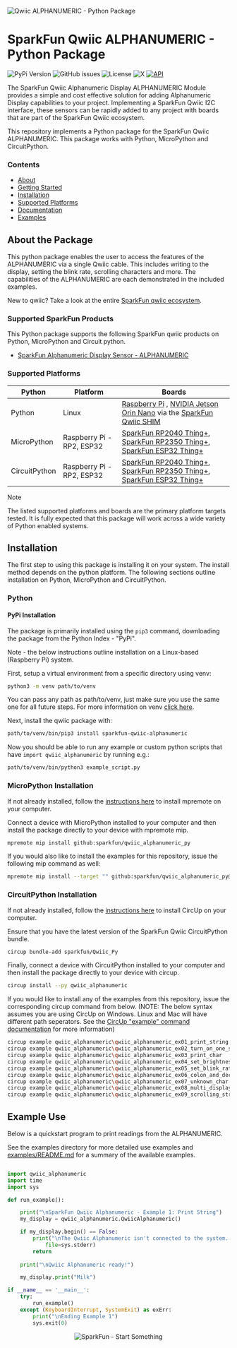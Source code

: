 ![Qwiic ALPHANUMERIC - Python Package](docs/images/gh-banner.png "qwiic ALPHANUMERIC Python Package")

# SparkFun Qwiic ALPHANUMERIC - Python Package

![PyPi Version](https://img.shields.io/pypi/v/sparkfun_qwiic_alphanumeric)
![GitHub issues](https://img.shields.io/github/issues/sparkfun/qwiic_alphanumeric_py)
![License](https://img.shields.io/github/license/sparkfun/qwiic_alphanumeric_py)
![X](https://img.shields.io/twitter/follow/sparkfun)
[![API](https://img.shields.io/badge/API%20Reference-blue)](https://docs.sparkfun.com/qwiic_alphanumeric_py/classqwiic__alphanumeric_1_1_qwiic_alphanumeric.html)

The SparkFun Qwiic Alphanumeric Display ALPHANUMERIC Module provides a simple and cost effective solution for adding Alphanumeric Display capabilities to your project. Implementing a SparkFun Qwiic I2C interface, these sensors can be rapidly added to any project with boards that are part of the SparkFun Qwiic ecosystem.

This repository implements a Python package for the SparkFun Qwiic ALPHANUMERIC. This package works with Python, MicroPython and CircuitPython.

### Contents

* [About](#about-the-package)
* [Getting Started](#getting-started)
* [Installation](#installation)
* [Supported Platforms](#supported-platforms)
* [Documentation](https://docs.sparkfun.com/qwiic_alphanumeric_py/classqwiic__alphanumeric_1_1_qwiic_alphanumeric.html)
* [Examples](#examples)

## About the Package

This python package enables the user to access the features of the ALPHANUMERIC via a single Qwiic cable. This includes writing to the display, setting the blink rate, scrolling characters and more. The capabilities of the ALPHANUMERIC are each demonstrated in the included examples.

New to qwiic? Take a look at the entire [SparkFun qwiic ecosystem](https://www.sparkfun.com/qwiic).

### Supported SparkFun Products

This Python package supports the following SparkFun qwiic products on Python, MicroPython and Circuit python. 

* [SparkFun Alphanumeric Display Sensor - ALPHANUMERIC](https://www.sparkfun.com/products/16916)

### Supported Platforms

| Python | Platform | Boards |
|--|--|--|
| Python | Linux | [Raspberry Pi](https://www.sparkfun.com/raspberry-pi-5-8gb.html) , [NVIDIA Jetson Orin Nano](https://www.sparkfun.com/nvidia-jetson-orin-nano-developer-kit.html) via the [SparkFun Qwiic SHIM](https://www.sparkfun.com/sparkfun-qwiic-shim-for-raspberry-pi.html) |
| MicroPython | Raspberry Pi - RP2, ESP32 | [SparkFun RP2040 Thing+](https://www.sparkfun.com/sparkfun-thing-plus-rp2040.html), [SparkFun RP2350 Thing+](https://www.sparkfun.com/sparkfun-thing-plus-rp2350.html), [SparkFun ESP32 Thing+](https://www.sparkfun.com/sparkfun-thing-plus-esp32-wroom-usb-c.html)
|CircuitPython | Raspberry Pi - RP2, ESP32 | [SparkFun RP2040 Thing+](https://www.sparkfun.com/sparkfun-thing-plus-rp2040.html), [SparkFun RP2350 Thing+](https://www.sparkfun.com/sparkfun-thing-plus-rp2350.html), [SparkFun ESP32 Thing+](https://www.sparkfun.com/sparkfun-thing-plus-esp32-wroom-usb-c.html)

> [!NOTE]
> The listed supported platforms and boards are the primary platform targets tested. It is fully expected that this package will work across a wide variety of Python enabled systems. 

## Installation 

The first step to using this package is installing it on your system. The install method depends on the python platform. The following sections outline installation on Python, MicroPython and CircuitPython.

### Python 

#### PyPi Installation

The package is primarily installed using the `pip3` command, downloading the package from the Python Index - "PyPi". 

Note - the below instructions outline installation on a Linux-based (Raspberry Pi) system.

First, setup a virtual environment from a specific directory using venv:
```sh
python3 -m venv path/to/venv
```
You can pass any path as path/to/venv, just make sure you use the same one for all future steps. For more information on venv [click here](https://docs.python.org/3/library/venv.html).

Next, install the qwiic package with:
```sh
path/to/venv/bin/pip3 install sparkfun-qwiic-alphanumeric
```
Now you should be able to run any example or custom python scripts that have `import qwiic_alphanumeric` by running e.g.:
```sh
path/to/venv/bin/python3 example_script.py
```

### MicroPython Installation
If not already installed, follow the [instructions here](https://docs.micropython.org/en/latest/reference/mpremote.html) to install mpremote on your computer.

Connect a device with MicroPython installed to your computer and then install the package directly to your device with mpremote mip.
```sh
mpremote mip install github:sparkfun/qwiic_alphanumeric_py
```

If you would also like to install the examples for this repository, issue the following mip command as well:
```sh
mpremote mip install --target "" github:sparkfun/qwiic_alphanumeric_py@examples
```

### CircuitPython Installation
If not already installed, follow the [instructions here](https://docs.circuitpython.org/projects/circup/en/latest/#installation) to install CircUp on your computer.

Ensure that you have the latest version of the SparkFun Qwiic CircuitPython bundle. 
```sh
circup bundle-add sparkfun/Qwiic_Py
```

Finally, connect a device with CircuitPython installed to your computer and then install the package directly to your device with circup.
```sh
circup install --py qwiic_alphanumeric
```

If you would like to install any of the examples from this repository, issue the corresponding circup command from below. (NOTE: The below syntax assumes you are using CircUp on Windows. Linux and Mac will have different path seperators. See the [CircUp "example" command documentation](https://learn.adafruit.com/keep-your-circuitpython-libraries-on-devices-up-to-date-with-circup/example-command) for more information)

```sh
circup example qwiic_alphanumeric\qwiic_alphanumeric_ex01_print_string
circup example qwiic_alphanumeric\qwiic_alphanumeric_ex02_turn_on_one_segment
circup example qwiic_alphanumeric\qwiic_alphanumeric_ex03_print_char
circup example qwiic_alphanumeric\qwiic_alphanumeric_ex04_set_brightness
circup example qwiic_alphanumeric\qwiic_alphanumeric_ex05_set_blink_rate
circup example qwiic_alphanumeric\qwiic_alphanumeric_ex06_colon_and_decimal
circup example qwiic_alphanumeric\qwiic_alphanumeric_ex07_unknown_char
circup example qwiic_alphanumeric\qwiic_alphanumeric_ex08_multi_display
circup example qwiic_alphanumeric\qwiic_alphanumeric_ex09_scrolling_string
```

Example Use
 ---------------
Below is a quickstart program to print readings from the ALPHANUMERIC.

See the examples directory for more detailed use examples and [examples/README.md](https://github.com/sparkfun/qwiic_alphanumeric_py/blob/main/examples/README.md) for a summary of the available examples.

```python

import qwiic_alphanumeric
import time
import sys

def run_example():

    print("\nSparkFun Qwiic Alphanumeric - Example 1: Print String")
    my_display = qwiic_alphanumeric.QwiicAlphanumeric()

    if my_display.begin() == False:
        print("\nThe Qwiic Alphanumeric isn't connected to the system. Please check your connection.", \
            file=sys.stderr)
        return
    
    print("\nQwiic Alphanumeric ready!")

    my_display.print("Milk")

if __name__ == '__main__':
    try:
        run_example()
    except (KeyboardInterrupt, SystemExit) as exErr:
        print("\nEnding Example 1")
        sys.exit(0)

```
<p align="center">
<img src="https://cdn.sparkfun.com/assets/custom_pages/3/3/4/dark-logo-red-flame.png" alt="SparkFun - Start Something">
</p>
